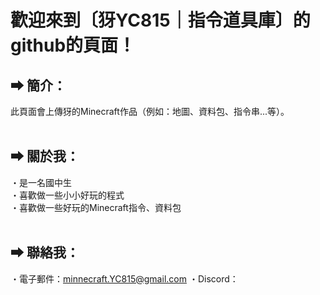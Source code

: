 # 歡迎來到〔犽YC815｜指令道具庫〕的github的頁面！

## <b> ➡ 簡介</b>：
此頁面會上傳犽的Minecraft作品（例如：地圖、資料包、指令串...等）。<br><br>


## <b> ➡ 關於我</b>：
・是一名國中生<br>
・喜歡做一些小小好玩的程式<br>
・喜歡做一些好玩的Minecraft指令、資料包<br><br>


## <b> ➡ 聯絡我</b>：
・電子郵件：minnecraft.YC815@gmail.com
・Discord：
